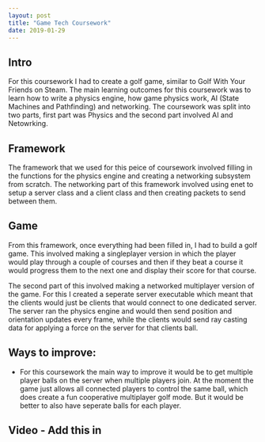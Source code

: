 ```yaml
---
layout: post
title: "Game Tech Coursework"
date: 2019-01-29
---
```


## Intro
For this coursework I had to create a golf game, similar to Golf With Your Friends on Steam. The main learning outcomes for this coursework was to learn how to write a physics engine, how game physics work, AI (State Machines and Pathfinding) and networking. The coursework was split into two parts, first part was Physics and the second part involved AI and Netowrking.

## Framework
The framework that we used for this peice of coursework involved filling in the functions for the physics engine and creating a networking subsystem from scratch. The networking part of this framework involved using enet to setup a server class and a client class and then creating packets to send between them. 

## Game
From this framework, once everything had been filled in, I had to build a golf game. This involved making a singleplayer version in which the player would play through a couple of courses and then if they beat a course it would progress them to the next one and display their score for that course. 

The second part of this involved making a networked multiplayer version of the game. For this I created a seperate server executable which meant that the clients would just be clients that would connect to one dedicated server. The server ran the physics engine and would then send position and orientation updates every frame, while the clients would send ray casting data for applying a force on the server for that clients ball. 

## Ways to improve:
* For this coursework the main way to improve it would be to get multiple player balls on the server when multiple players join. At the moment the game just allows all connected players to control the same ball, which does create a fun cooperative multiplayer golf mode. But it would be better to also have seperate balls for each player.

## Video - Add this in